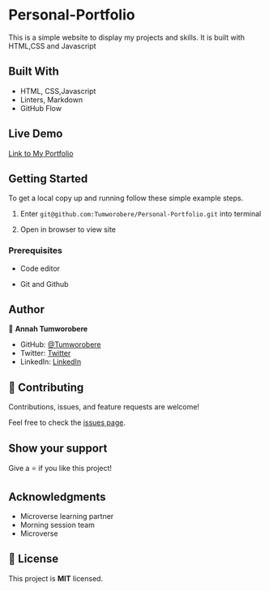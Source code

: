 # Personal-Portfolio
This is a simple website to display my projects and skills. It is built with HTML,CSS and Javascript
## Built With

- HTML, CSS,Javascript
- Linters, Markdown
- GitHub Flow 
## Live Demo
[Link to My Portfolio](https://github.com/Tumworobere/Personal-Portfolio.git)
## Getting Started

To get a local copy up and running follow these simple example steps.

1) Enter `git@github.com:Tumworobere/Personal-Portfolio.git` into terminal

2) Open in browser to view site
### Prerequisites

- Code editor

- Git and Github
## Author

👤 **Annah Tumworobere**

- GitHub: [@Tumworobere](https://github.com/Tumworobere)
- Twitter: [Twitter](https://twitter.com/Tannah2090)
- LinkedIn: [LinkedIn](www.linkedin.com/in/annah-tumworobere-)


## 🤝 Contributing

Contributions, issues, and feature requests are welcome!

Feel free to check the [issues page](../../issues/).
## Show your support

Give a ⭐ if you like this project!
## Acknowledgments

   - Microverse learning partner
   - Morning session team
   - Microverse
## 📝 License

This project is **MIT** licensed.


